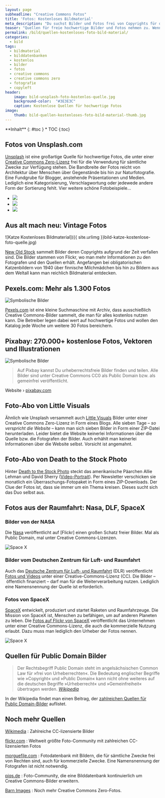 ```yaml
---
layout: page
subheadline: "Creative Commons Fotos"
title: 'Fotos: Kostenloses Bildmaterial'
meta_description: "Du suchst Bilder und Fotos frei von Copyrights für die Verwendung in eigenen Projekten, wie Websites, Präsentationen,...? Diese Links helfen weiter."
teaser: "Quellen für freie hochwertige Bilder und Fotos nehmen zu. Wenn Sie hochwertiges Fotomaterial für eigene Projekte brauchen, finden Sie in diesem Artikel Quellen für Bilder, die unter einer  Creative Commons Zero-Lizenz frei für die Verwendung für sämtliche Zwecke zur Verfügung stehen."
permalink: /bild/quellen-kostenloses-foto-bild-material/
categories:
  - bild
tags:
  - bildmaterial
  - bilddatenbanken
  - kostenlos
  - bilder
  - fotos
  - creative commons
  - creative commons zero
  - fotografie
  - copyleft
header:
    image: bild-unsplash-foto-kostenlos-quelle.jpg
    background-color:  "#3E3E3C"
    caption: Kostenlose Quellen für hochwertige Fotos
image:
    thumb: bild-quellen-kostenloses-foto-bild-material-thumb.jpg
---
```

<div class="panel radius" markdown="1">
**Inhalt**
{: #toc }
*  TOC
{:toc}
</div>

## Fotos von Unsplash.com

[Unsplash][1] ist eine großartige Quelle für hochwertige Fotos, die unter einer [Creative Commons Zero-Lizenz][2] frei für die Verwendung für sämtliche Zwecke zur Verfügung stehen. Die Bandbreite der Fotos reicht von Architektur über Menschen über Gegenstände bis hin zur Naturfotografie. Eine Fundgrube für Blogger, anstehende Präsentationen und Medien. Lediglich eine Kategorisierung, Verschlagwortung oder jedewede andere Form der Sortierung fehlt. Vier weitere schöne Fotobeispiele&#8230;

<ul class="clearing-thumbs small-block-grid-3" data-clearing>
  <li><a href="{{ site.urlimg }}bild-unsplash-1.jpg"><img  data-caption="" class="th" src="{{ site.urlimg }}bild-unsplash-1.jpg"></a></li>
  <li><a href="{{ site.urlimg }}bild-unsplash-2.jpg"><img  data-caption="" class="th" src="{{ site.urlimg }}bild-unsplash-2.jpg"></a></li>
  <li><a href="{{ site.urlimg }}bild-unsplash-3.jpg"><img  data-caption="" class="th" src="{{ site.urlimg }}bild-unsplash-3.jpg"></a></li>
</ul>



## Aus alt mach neu: Vintage Fotos

![Katze Kostenloses Bildmaterial]({{ site.urlimg }}bild-katze-kostenlose-foto-quelle.jpg)

[New Old Stock][6] sammelt Bilder deren Copyrights aufgrund der Zeit verfallen sind. Die Bilder stammen von Flickr, wo man mehr Informationen zu den Fotografen und den Quellen erhält. Angefangen bei obligatorischen Katzenbildern von 1940 über finnische Milchmädchen bis hin zu Bildern aus dem Weltall kann man reichlich Bildmaterial entdecken.




## Pexels.com: Mehr als 1.300 Fotos

<img src="{{ site.urlimg }}bild-pexels-kostenlose-foto-quelle.jpg" alt="Symbolische Bilder" />

[Pexels.com][3] ist eine kleine Suchmaschine mit Archiv, dass ausschießlich Creative Commons-Bilder sammelt, die man für alles kostenlos nutzen kann. Die Betreiber legen dabei wert auf hochwertige Fotos und wollen den Katalog jede Woche um weitere 30 Fotos bereichern.



## Pixabay: 270.000+ kostenlose Fotos, Vektoren und Illustrationen

<img src="{{ site.urlimg }}bild-pixabay-kostenlose-bilder-quelle.jpg" alt="Symbolische Bilder" />

> Auf Pixbay kannst Du urheberrechtsfreie Bilder finden und teilen. Alle Bilder sind unter Creative Commons CC0 als Public Domain bzw. als gemeinfrei veröffentlicht.

Website › [pixabay.com][4]



## Foto-Abo von Little Visuals

Ähnlich wie Unsplash versammelt auch [Little Visuals][5] Bilder unter einer Creative Commons Zero-Lizenz in Form eines Blogs. Alle sieben Tage – *so verspricht die Website* – kann man sich sieben Bilder in Form einer ZIP-Datei herunterladen. Leider bietet die Website keinerlei Informationen über die Quelle bzw. die Fotografen der Bilder. Auch erhählt man keinerlei Informationen über die Website selbst. Vorsicht ist angemahnt.



## Foto-Abo von Death to the Stock Photo

Hinter [Death to the Stock Photo][8] steckt das amerikanische Päarchen Allie Lehman und David Sherry ([Video-Portrait][9]). Per Newsletter verschicken sie monatlich ein Überraschungs-Fotopaket in Form eines ZIP-Downloads. Der Clue der Fotos ist, dass sie immer um ein Thema kreisen. Dieses sucht sich das Duo selbst aus.



## Fotos aus der Raumfahrt: Nasa, DLF, SpaceX

### Bilder von der NASA

Die [Nasa][13] veröffentlicht auf [Flickr] einen großen Schatz freier Bilder. Mal als  Public Domain, mal unter Creative Commons-Lizenzen.

<img src="{{ site.urlimg }}bild-nasa.jpg" alt="Space X" />

### Bilder vom Deutschen Zentrum für Luft- und Raumfahrt

Auch das [Deutsche Zentrum für Luft- und Raumfahrt][15] (DLR) veröffentlicht [Fotos und Videos][14] unter einer Creative-Commons-Lizenz (CC). Die Bilder – öffentlich finanziert – darf man für die Weiterverarbeitung nutzen. Lediglich eine Namensnennung der Quelle ist erforderlich.


### Fotos von SpaceX

[SpaceX][10] entwickelt, produziert und startet Raketen und Raumfahrzeuge. Die Mission von SpaceX ist, Menschen zu befähigen, um auf anderen Planeten zu leben. Die [Fotos auf Flickr von SpaceX][11] veröffentlicht das Unternehmen unter einer Creative Commons-Lizenz, die auch die kommerzielle Nutzung erlaubt. Dazu muss man lediglich den Urheber der Fotos nennen.

<img src="{{ site.urlimg }}bild-spacex.jpg" alt="Space X" />






## Quellen für Public Domain Bilder

> Der Rechtsbegriff Public Domain steht im angelsächsischen Common Law für »frei von Urheberrechten«. Die Bedeutung englischer Begriffe wie »Copyright« und »Public Domain« kann nicht ohne weiteres auf die deutschen Begriffe »Urheberrecht« und »Gemeinfreiheit« übertragen werden. <cite><a href="http://de.wikipedia.org/wiki/Gemeinfreiheit#Public_Domain">Wikipedia</a></cite>

In der Wikipedia findet man einen Beitrag, der [zahlreichen Quellen für Public Domain-Bilder][7] auflistet.



## Noch mehr Quellen

[Wikimedia](http://commons.wikimedia.org/) 
:   Zahlreiche CC-lizensierte Bilder

[flickr.com](http://flickr.com/)
:   Weltweit größte Foto-Community mit zahlreichen CC-lizensierten Fotos

[morguefile.com](http://www.morguefile.com/)
:   Fotodatenbank mit Bildern, die für sämtliche Zwecke frei von Rechten sind, auch für kommerzielle Zwecke. Eine Namensnennung der Fotografen ist nicht notwendig.

[piqs.de](http://piqs.de/)
:   Foto-Community, die eine Bilddatenbank kontinuierlich um Creative Commons-Bilder erweitern.

[Barn Images](http://barnimages.com/)
:   Noch mehr Creative Commons Zero-Fotos.



 [1]: http://unsplash.com/
 [2]: http://creativecommons.org/choose/zero/?lang=de
 [3]: http://www.pexels.com/
 [4]: http://pixabay.com/
 [5]: http://littlevisuals.co/
 [6]: http://nos.twnsnd.co/
 [7]: http://en.wikipedia.org/wiki/Wikipedia:Public_domain_image_resources
 [8]: http://deathtothestockphoto.com/
 [9]: https://vimeo.com/110614005
 [10]: http://www.spacex.com/
 [11]: https://www.flickr.com/photos/spacexphotos/
 [12]: https://www.flickr.com/photos/nasacommons/
 [13]: http://www.nasa.gov/
 [14]: https://www.flickr.com/photos/dlr_de/sets/72157629481565213/
 [15]: http://dlr.de/
 [16]: #
 [17]: #
 [18]: #
 [19]: #
 [20]: # 
